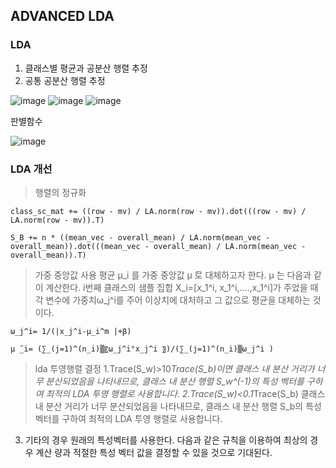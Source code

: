 ## ADVANCED LDA
### LDA
1. 클래스별 평균과 공분산 행렬 추정
2. 공통 공분산 행렬 추정
   
![image](https://github.com/user-attachments/assets/35f4dae8-8641-4da8-bd49-481cba1bdf8c)
![image](https://github.com/user-attachments/assets/b8c4470b-e959-43c9-957b-67313d5f3b9b)
![image](https://github.com/user-attachments/assets/11173a11-dc4e-44ec-ba6d-ae7bcd322400)

판별함수

![image](https://github.com/user-attachments/assets/ced5fdf4-e720-41cc-af51-6e1b30de9c7e)


### LDA 개선
>행렬의 정규화
```
class_sc_mat += ((row - mv) / LA.norm(row - mv)).dot(((row - mv) / LA.norm(row - mv)).T)
```
```
S_B += n * ((mean_vec - overall_mean) / LA.norm(mean_vec - overall_mean)).dot(((mean_vec - overall_mean) / LA.norm(mean_vec - overall_mean)).T)
```
>가중 중앙값 사용
평균 μ_i 를 가중 중앙값 μ ̃로 대체하고자 한다. μ ̃는 다음과 같이 계산한다. i번째 클래스의 샘플 집합 X_i=[x_1^i, x_1^i,….,x_1^i]가 주었을 때 각 변수에 가중치ω_j^i를 주어 이상치에 대처하고 그 값으로 평균을 대체하는 것이다.
```
ω_j^i= 1/(|x_j^i-μ_i^m |+β)
```
```
μ ̃_i= (∑_(j=1)^(n_i)▒〖ω_j^i°x_j^i 〗)/(∑_(j=1)^(n_i)▒ω_j^i )
```
>lda 투영행렬 결정
1.Trace(S_w)>10*Trace(S_b)이면 클래스 내 분산 거리가 너무 분산되었음을 나타내므로, 클래스 내 분산 행렬 S_w^(-1)의 특성 벡터를 구하여 최적의 LDA 투영 행렬로 사용합니다.
2.Trace(S_w)<0.1*Trace(S_b) 클래스 내 분산 거리가 너무 분산되었음을 나타내므로, 클래스 내 분산 행렬 S_b의 특성 벡터를 구하여 최적의 LDA 투영 행렬로 사용합니다.
3. 기타의 경우 원래의 특성벡터를 사용한다.
다음과 같은 규칙을 이용하여 최상의 경우 계산 량과 적절한 특성 벡터 값을 결정할 수 있을 것으로 기대된다. 
